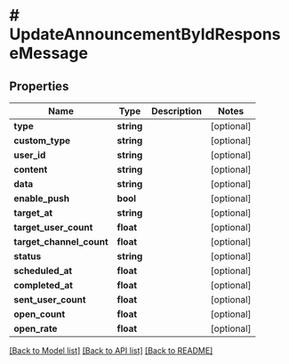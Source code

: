 # # UpdateAnnouncementByIdResponseMessage

## Properties

Name | Type | Description | Notes
------------ | ------------- | ------------- | -------------
**type** | **string** |  | [optional]
**custom_type** | **string** |  | [optional]
**user_id** | **string** |  | [optional]
**content** | **string** |  | [optional]
**data** | **string** |  | [optional]
**enable_push** | **bool** |  | [optional]
**target_at** | **string** |  | [optional]
**target_user_count** | **float** |  | [optional]
**target_channel_count** | **float** |  | [optional]
**status** | **string** |  | [optional]
**scheduled_at** | **float** |  | [optional]
**completed_at** | **float** |  | [optional]
**sent_user_count** | **float** |  | [optional]
**open_count** | **float** |  | [optional]
**open_rate** | **float** |  | [optional]

[[Back to Model list]](../../README.md#models) [[Back to API list]](../../README.md#endpoints) [[Back to README]](../../README.md)
